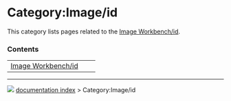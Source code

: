 # Category:Image/id
This category lists pages related to the [Image Workbench/id](Image_Workbench/id.md).

### Contents

|     |     |     |
| --- | --- | --- |
| [Image Workbench/id](Image_Workbench/id.md) |



---
![](images/Right_arrow.png) [documentation index](../README.md) > Category:Image/id
